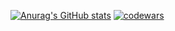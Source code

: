 
[![Anurag's GitHub stats](https://github-readme-stats.vercel.app/api?username=Atom244)](https://github.com/anuraghazra/github-readme-stats)
[![codewars](https://www.codewars.com/users/username/badges/large)](https://www.codewars.com/users/Atom244)   


